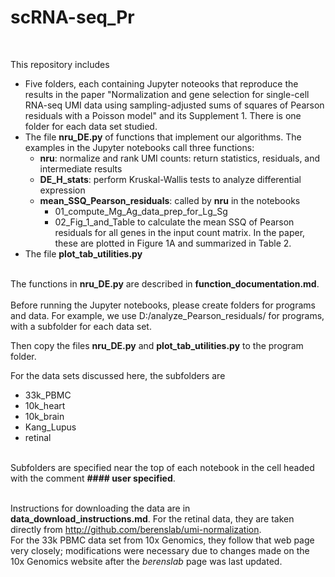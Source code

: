 # scRNA-seq_Pr
<br>

This repository includes
- Five folders, each containing  Jupyter noteooks that reproduce the results in the paper "Normalization and gene selection for single-cell RNA-seq UMI data using 
sampling-adjusted sums of squares of Pearson residuals with a Poisson model" and its Supplement 1.   There is one folder for each data set studied.
- The file **nru_DE.py** of functions that implement our algorithms.  The examples in the Jupyter notebooks call three functions:
	- **nru**: normalize and rank UMI counts: return statistics, residuals, and intermediate results 
	- **DE_H_stats**: perform Kruskal-Wallis tests to analyze differential expression
	- **mean_SSQ_Pearson_residuals**: called by **nru** in the notebooks 
		- 01_compute_Mg_Ag_data_prep_for_Lg_Sg
		- 02_Fig_1_and_Table to calculate the mean SSQ of Pearson residuals for all genes in the input count matrix. In the paper, these are plotted in Figure 1A and summarized in Table 2.
- The file **plot_tab_utilities.py** 
<br><br>
	
The functions in **nru_DE.py**  are described in **function_documentation.md**.
<br><br>
Before running the Jupyter notebooks, please create folders for programs and data.  For example, we use  D:/analyze_Pearson_residuals/ for programs, with a subfolder for each data set.

Then copy the files **nru_DE.py** and **plot_tab_utilities.py**  to the program folder.

For the data sets discussed here, the subfolders are  
-	33k_PBMC
-	10k_heart
-	10k_brain
-	Kang_Lupus
-	retinal
<br><br>

Subfolders are specified near the top of each notebook in the cell headed with the comment **#### user specified**. 
<br><br>

Instructions for downloading the data are in  **data_download_instructions.md**.  For the  retinal data, they are taken directly from http://github.com/berenslab/umi-normalization.  
For the 33k PBMC data set from 10x Genomics, they follow that web page very closely; modifications were necessary due to changes made on the 10x Genomics website after the 
*berenslab* page was last updated.
